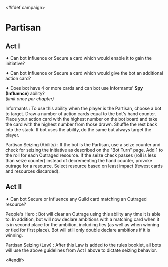 <#ifdef campaign>
# Partisan

## Act I

✦ Can bot Influence or Secure a card which would enable it to gain the initiative?

✦ Can bot Influence or Secure a card which would give the bot an additional action card?

✦ Does bot have 4 or more cards and can bot use Informants' **Spy (Influence)** ability?
<br/>*(limit once per chapter)*

Informants
: To use this ability when the player is the Partisan, choose a bot to target. Draw a number of action cards equal to the bot's hand counter. Place your action card with the highest number on the bot board and take the card with the highest number from those drawn. Shuffle the rest back into the stack. If bot uses the ability, do the same but always target the player.

Partisan Seizing (Ability)
: If the bot is the Partisan, use a seize counter and check for seizing the initiative as described on the "Bot Turn" page. Add 1 to the roll for each Outraged resource. If the seize check passes (roll is less than seize counter) instead of decrementing the hand counter, provoke outrage for a resource. Select resource based on least impact (fewest cards and resources discarded).

## Act II

✦ Can bot Secure or Influence any Guild card matching an Outraged resource?

People's Hero
: Bot will clear an Outrage using this ability any time it is able to. In addition, bot will now declare ambitions with a matching card when it is in second place for the ambition, including ties (as well as when winning or tied for first place). Bot will still only double declare ambitions if it is winning.

Partisan Seizing (Law)
: After this Law is added to the rules booklet, all bots will use the above guidelines from Act I above to dictate seizing behavior.

<!--
TODO: this needs to be tweaked for other bots
maybe +1 for each Guild/Resource bot has?
select the resource first based on least impact, and +1 for each matching selected?
maybe also special case for certain Fates like Advocate
-->

<div class="pagebreak"> </div>
<#endif>
